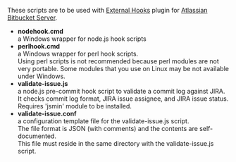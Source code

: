 These scripts are to be used with [External Hooks][1] plugin for
[Atlassian Bitbucket Server][2].

* **nodehook.cmd** <br>
  a Windows wrapper for node.js hook scripts
* **perlhook.cmd** <br>
  a Windows wrapper for perl hook scripts.<br>
  Using perl scripts is not recommended because perl modules are not
  very portable. Some modules that you use on Linux may be not available
  under Windows.
* **validate-issue.js** <br>
  a node.js pre-commit hook script to validate a commit log against JIRA.<br>
  It checks commit log format, JIRA issue assignee, and JIRA issue status.<br>
  Requires 'jsmin' module to be installed.
* **validate-issue.conf** <br>
  a configuration template file for the validate-issue.js script.<br>
  The file format is JSON (with comments) and the contents are self-documented.<br>
  This file must reside in the same directory with the validate-issue.js script.

[1]: https://marketplace.atlassian.com/plugins/com.ngs.stash.externalhooks.external-hooks/server/overview
[2]: https://www.atlassian.com/software/bitbucket

